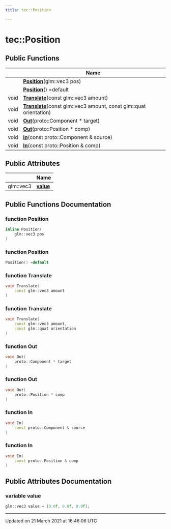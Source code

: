 ```yaml
---
title: tec::Position

---
```


# tec::Position



## Public Functions

|                | Name           |
| -------------- | -------------- |
| | **[Position](/engine/Classes/structtec_1_1_position/#function-position)**(glm::vec3 pos) |
| | **[Position](/engine/Classes/structtec_1_1_position/#function-position)**() =default |
| void | **[Translate](/engine/Classes/structtec_1_1_position/#function-translate)**(const glm::vec3 amount) |
| void | **[Translate](/engine/Classes/structtec_1_1_position/#function-translate)**(const glm::vec3 amount, const glm::quat orientation) |
| void | **[Out](/engine/Classes/structtec_1_1_position/#function-out)**(proto::Component * target) |
| void | **[Out](/engine/Classes/structtec_1_1_position/#function-out)**(proto::Position * comp) |
| void | **[In](/engine/Classes/structtec_1_1_position/#function-in)**(const proto::Component & source) |
| void | **[In](/engine/Classes/structtec_1_1_position/#function-in)**(const proto::Position & comp) |

## Public Attributes

|                | Name           |
| -------------- | -------------- |
| glm::vec3 | **[value](/engine/Classes/structtec_1_1_position/#variable-value)**  |

## Public Functions Documentation

### function Position

```cpp
inline Position(
    glm::vec3 pos
)
```


### function Position

```cpp
Position() =default
```


### function Translate

```cpp
void Translate(
    const glm::vec3 amount
)
```


### function Translate

```cpp
void Translate(
    const glm::vec3 amount,
    const glm::quat orientation
)
```


### function Out

```cpp
void Out(
    proto::Component * target
)
```


### function Out

```cpp
void Out(
    proto::Position * comp
)
```


### function In

```cpp
void In(
    const proto::Component & source
)
```


### function In

```cpp
void In(
    const proto::Position & comp
)
```


## Public Attributes Documentation

### variable value

```cpp
glm::vec3 value = {0.0f, 0.0f, 0.0f};
```


-------------------------------

Updated on 21 March 2021 at 16:46:06 UTC